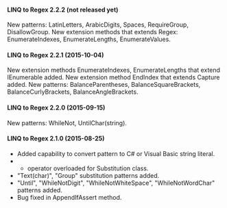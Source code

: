 #### LINQ to Regex 2.2.2 (not released yet)

New patterns: LatinLetters, ArabicDigits, Spaces, RequireGroup, DisallowGroup.
New extension methods that extends Regex: EnumerateIndexes, EnumerateLengths, EnumerateValues.

#### LINQ to Regex 2.2.1 (2015-10-04)

New extension methods EnumerateIndexes, EnumerateLengths that extend IEnumerable<Capture> added.
New extension method EndIndex that extends Capture added.
New patterns: BalanceParentheses, BalanceSquareBrackets, BalanceCurlyBrackets, BalanceAngleBrackets.

#### LINQ to Regex 2.2.0 (2015-09-15)

New patterns: WhileNot, UntilChar(string).

#### LINQ to Regex 2.1.0 (2015-08-25)

* Added capability to convert pattern to C# or Visual Basic string literal.
* + operator overloaded for Substitution class.
* "Text(char)", "Group" substitution patterns added.
* "Until", "WhileNotDigit", "WhileNotWhiteSpace", "WhileNotWordChar" patterns added.
* Bug fixed in AppendIfAssert method.
